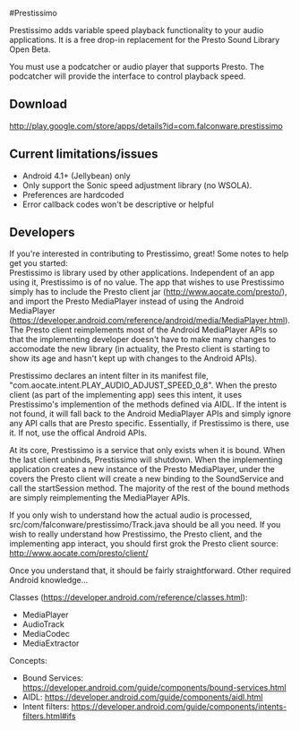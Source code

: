 #Prestissimo

Prestissimo adds variable speed playback functionality to your audio applications.  It is a free drop-in replacement for the Presto Sound Library Open Beta.

You must use a podcatcher or audio player that supports Presto.  The podcatcher will provide the interface
to control playback speed.  

## Download
http://play.google.com/store/apps/details?id=com.falconware.prestissimo

## Current limitations/issues
* Android 4.1+ (Jellybean) only
* Only support the Sonic speed adjustment library (no WSOLA).
* Preferences are hardcoded
* Error callback codes won't be descriptive or helpful

## Developers
If you're interested in contributing to Prestissimo, great! Some notes to help get you started: <br/>
Prestissimo is library used by other applications. Independent of an app using it, Prestissimo is of no value. The app that wishes to use Prestissimo simply has to include the Presto client jar (http://www.aocate.com/presto/), and import the Presto MediaPlayer instead of using the Android MediaPlayer (https://developer.android.com/reference/android/media/MediaPlayer.html). The Presto client reimplements most of the Android MediaPlayer APIs so that the implementing developer doesn't have to make many changes to accomodate the new library (in actuality, the Presto client is starting to show its age and hasn't kept up with changes to the Android APIs).

Prestissimo declares an intent filter in its manifest file, "com.aocate.intent.PLAY_AUDIO_ADJUST_SPEED_0_8". When the presto client (as part of the implementing app) sees this intent, it uses Prestissimo's implemention of the methods defined via AIDL. If the intent is not found, it will fall back to the Android MediaPlayer APIs and simply ignore any API calls that are Presto specific. Essentially, if Prestissimo is there, use it. If not, use the offical Android APIs.

At its core, Prestissimo is a service that only exists when it is bound. When the last client unbinds, Prestissimo will shutdown. When the implementing application creates a new instance of the Presto MediaPlayer, under the covers the Presto client will create a new binding to the SoundService and call the startSession method. The majority of the rest of the bound methods are simply reimplementing the MediaPlayer APIs.

If you only wish to understand how the actual audio is processed, src/com/falconware/prestissimo/Track.java should be all you need. If you wish to really understand how Prestissimo, the Presto client, and the implementing app interact, you should first grok the Presto client source: <br/>
http://www.aocate.com/presto/client/

Once you understand that, it should be fairly straightforward. Other required Android knowledge...

Classes (https://developer.android.com/reference/classes.html):
* MediaPlayer
* AudioTrack
* MediaCodec
* MediaExtractor

Concepts:
* Bound Services: https://developer.android.com/guide/components/bound-services.html
* AIDL: https://developer.android.com/guide/components/aidl.html
* Intent filters: https://developer.android.com/guide/components/intents-filters.html#ifs
